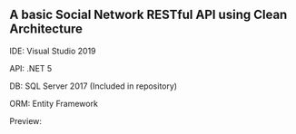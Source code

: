A basic Social Network RESTful API using Clean Architecture 
-

IDE: Visual Studio 2019

API: .NET 5

DB: SQL Server 2017 (Included in repository)

ORM: Entity Framework

Preview:

